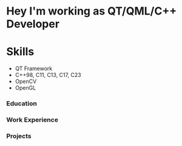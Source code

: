 # Hey I'm working as QT/QML/C++ Developer

# Skills
- QT Framework
- C++98, C11, C13, C17, C23
- OpenCV
- OpenGL

### Education

### Work Experience

### Projects



